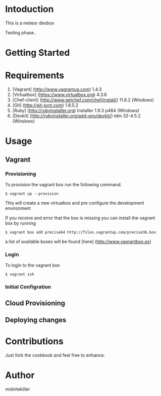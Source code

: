 # Intoduction

This is a meteor devbox

Testing phase.. 
# Getting Started




# Requirements 

1. [Vagrant] (http://www.vagrantup.com) 1.4.3
2. [Virtualbox] (https://www.virtualbox.org) 4.3.6 
3. [Chef-client] (http://www.getchef.com/chef/install/) 11.8.2 _(Windows)_
4. [Git] (http://git-scm.com) 1.8.5.2 
5. [Ruby] (http://rubyinstaller.org) Installer 1.9.3 p484 _(Windows)_
6. [Devkit] (http://rubyinstaller.org/add-ons/devkit/) tdm 32-4.5.2 _(Windows)_

# Usage

## Vagrant

### Provisioning

To provision the vagrant box run the following command.

`$ vagrant up --provision`

This will create a new virtualbox and pre configure the development environment

If you receive and error that the box is missing you can install the vagrant box by running

`$ vagrant box add precise64 http://files.vagrantup.com/precise36.box`

a list of available boxes will be found [here] (http://www.vagrantbox.es)

### Login

To login to the vagrant box

`$ vagrant ssh`

### Initial Configration


## Cloud Provisioning

## Deploying changes



# Contributions

Just fork the cookbook and feel free to enhance.

# Author

midnitekiller
		

